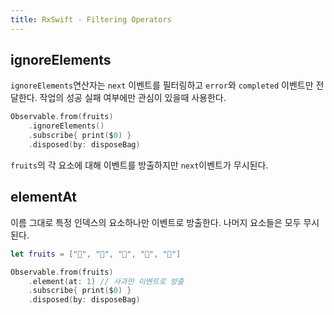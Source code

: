 ```yaml
---
title: RxSwift - Filtering Operators
---
```


## ignoreElements

`ignoreElements`연산자는 `next` 이벤트를 필터링하고 `error`와 `completed` 이벤트만 전달한다. 작업의 성공 실패 여부에만 관심이 있을때 사용한다.

```swift
Observable.from(fruits)
    .ignoreElements()
    .subscribe{ print($0) }
    .disposed(by: disposeBag)
```

`fruits`의 각 요소에 대해 이벤트를 방출하지만 `next`이벤트가 무시된다.

## elementAt

이름 그대로 특정 인덱스의 요소하나만 이벤트로 방출한다. 나머지 요소들은 모두 무시된다.

```swift
let fruits = ["🍏", "🍎", "🍋", "🍓", "🍇"]

Observable.from(fruits)
    .element(at: 1) // 사과만 이벤트로 방출
    .subscribe{ print($0) }
    .disposed(by: disposeBag)
```
